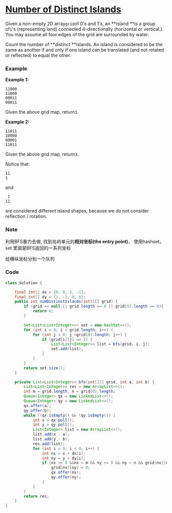 # [Number of Distinct Islands](https://leetcode.com/problems/number-of-distinct-islands/description/)

Given a non-empty 2D array`grid`of 0's and 1's, an **island **is a group of`1`'s \(representing land\) connected 4-directionally \(horizontal or vertical.\) You may assume all four edges of the grid are surrounded by water.

Count the number of **distinct **islands. An island is considered to be the same as another if and only if one island can be translated \(and not rotated or reflected\) to equal the other.

### Example

**Example 1:**

```
11000
11000
00011
00011
```

Given the above grid map, return`1`.

**Example 2:**

```
11011
10000
00001
11011
```

Given the above grid map, return`3`.

Notice that:

```
11
1
```

and

```
 1
11
```

are considered different island shapes, because we do not consider reflection / rotation.

### Note

利用BFS暴力去做, 找到岛屿单元的**相对坐标\(the entry point\)**， 使用hashset， set 里面是BFS返回的一系列坐标

给横纵坐标分别一个队列

### Code

```java
class Solution {

    final int[] dx = {0, 0, 1, -1};
    final int[] dy = {1, -1, 0, 0};
    public int numDistinctIslands(int[][] grid) {
        if (grid == null || grid.length == 0 || grid[0].length == 0){
            return 0;
        }

        Set<List<List<Integer>>> set = new HashSet<>();
        for (int i = 0; i < grid.length; i++) {
            for (int j = 0; j <grid[0].length; j++) {
                if (grid[i][j] == 1) {
                    List<List<Integer>> list = bfs(grid, i, j);
                    set.add(list);
                }
            }
        }
        return set.size();
    }

    private List<List<Integer>> bfs(int[][] grid, int a, int b) {
        List<List<Integer>> res = new ArrayList<>();
        int m = grid.length, n = grid[0].length;
        Queue<Integer> qx = new LinkedList<>();
        Queue<Integer> qy = new LinkedList<>();
        qx.offer(a);
        qy.offer(b);
        while (!qx.isEmpty() && !qy.isEmpty()) {
            int x = qx.poll();
            int y = qy.poll();
            List<Integer> list = new ArrayList<>();
            list.add(x - a);
            list.add(y - b);
            res.add(list);
            for (int i = 0; i < 4; i++) {
                int nx = x + dx[i];
                int ny = y + dy[i];
                if (nx >= 0 &&nx < m && ny >= 0 && ny < n && grid[nx][ny] == 1) {
                    grid[nx][ny] = 0;
                    qx.offer(nx);
                    qy.offer(ny);
                }
            }
        }
        return res;
    }
}
```




